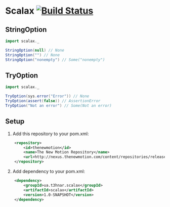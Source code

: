 # Scalax [![Build Status](https://secure.travis-ci.org/t3hnar/scalax.png)](http://travis-ci.org/t3hnar/scalax)



## StringOption

```scala
import scalax._

StringOption(null) // None
StringOption("") // None
StringOption("nonempty") // Some("nonempty")
```

## TryOption

```scala
import scalax._

TryOption(sys.error("Error")) // None
TryOption(assert(false)) // AssertionError
TryOption("Not an error") // Some(Not an error)
```

## Setup

1. Add this repository to your pom.xml:
```xml
    <repository>
        <id>thenewmotion</id>
        <name>The New Motion Repository</name>
        <url>http://nexus.thenewmotion.com/content/repositories/releases-public</url>
    </repository>
```

2. Add dependency to your pom.xml:
```xml
    <dependency>
        <groupId>ua.t3hnar.scalax</groupId>
        <artifactId>scalax</artifactId>
        <version>1.0-SNAPSHOT</version>
    </dependency>
```